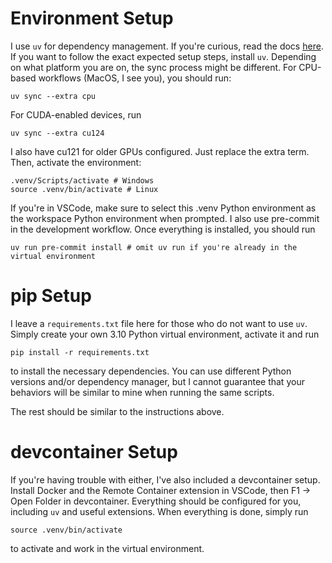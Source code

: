 # Environment Setup

I use `uv` for dependency management. If you're curious, read the docs [here](https://docs.astral.sh/uv/). If you want to follow the exact expected setup steps, install `uv`. Depending on what platform you are on, the sync process might be different. For CPU-based workflows (MacOS, I see you), you should run:

```
uv sync --extra cpu
```

For CUDA-enabled devices, run

```
uv sync --extra cu124
```

I also have cu121 for older GPUs configured. Just replace the extra term. Then, activate the environment:

```
.venv/Scripts/activate # Windows
source .venv/bin/activate # Linux
```

If you're in VSCode, make sure to select this .venv Python environment as the workspace Python environment when prompted. I also use pre-commit in the development workflow. Once everything is installed, you should run

```
uv run pre-commit install # omit uv run if you're already in the virtual environment
```

# pip Setup

I leave a `requirements.txt` file here for those who do not want to use `uv`. Simply create your own 3.10 Python virtual environment, activate it and run

```
pip install -r requirements.txt
```

to install the necessary dependencies. You can use different Python versions and/or dependency manager, but I cannot guarantee that your behaviors will be similar to mine when running the same scripts.

The rest should be similar to the instructions above.

# devcontainer Setup

If you're having trouble with either, I've also included a devcontainer setup. Install Docker and the Remote Container extension in VSCode, then F1 -> Open Folder in devcontainer. Everything should be configured for you, including `uv` and useful extensions. When everything is done, simply run

```
source .venv/bin/activate
```

to activate and work in the virtual environment.